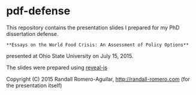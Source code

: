 # pdf-defense

This repository contains the presentation slides I prepared for my PhD dissertation defense.

	**Essays on the World Food Crisis: An Assessment of Policy Options**
	
presented at Ohio State University on July 15, 2015.


The slides were prepared using [reveal-js]( https://github.com/hakimel/reveal.js.git)


Copyright (C) 2015 Randall Romero-Aguilar, http://randall-romero.com (for the presentation itself)
